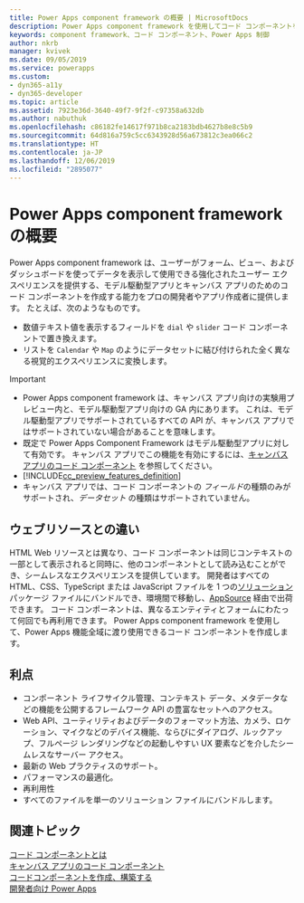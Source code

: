 ```yaml
---
title: Power Apps component framework の概要 | MicrosoftDocs
description: Power Apps component framework を使用してコード コンポーネントを作成し、フォーム、ビュー、ダッシュボードでデータを表示して作業する高度なユーザー エクスペリエンスを提供します。
keywords: component framework、コード コンポーネント、Power Apps 制御
author: nkrb
manager: kvivek
ms.date: 09/05/2019
ms.service: powerapps
ms.custom:
- dyn365-a11y
- dyn365-developer
ms.topic: article
ms.assetid: 7923e36d-3640-49f7-9f2f-c97358a632db
ms.author: nabuthuk
ms.openlocfilehash: c86182fe14617f971b8ca2183bdb4627b8e8c5b9
ms.sourcegitcommit: 64d816a759c5cc6343928d56a673812c3ea066c2
ms.translationtype: HT
ms.contentlocale: ja-JP
ms.lasthandoff: 12/06/2019
ms.locfileid: "2895077"
---
```

# <a name="power-apps-component-framework-overview"></a>Power Apps component frameworkの概要

Power Apps component framework は、ユーザーがフォーム、ビュー、およびダッシュボードを使ってデータを表示して使用できる強化されたユーザー エクスペリエンスを提供する、モデル駆動型アプリとキャンバス アプリのためのコード コンポーネントを作成する能力をプロの開発者やアプリ作成者に提供します。 たとえば、次のようなものです。

- 数値テキスト値を表示するフィールドを `dial` や `slider` コード コンポーネントで置き換えます。
- リストを `Calendar` や `Map` のようにデータセットに結び付けられた全く異なる視覚的エクスペリエンスに変換します。

> [!IMPORTANT]
> - Power Apps component framework は、キャンバス アプリ向けの実験用プレビュー内と、モデル駆動型アプリ向けの GA 内にあります。 これは、モデル駆動型アプリでサポートされているすべての API が、キャンバス アプリではサポートされていない場合があることを意味します。
> - 既定で Power Apps Component Framework はモデル駆動型アプリに対して有効です。 キャンバス アプリでこの機能を有効にするには、[キャンバス アプリのコード コンポーネント](component-framework-for-canvas-apps.md) を参照してください。
> - [!INCLUDE[cc_preview_features_definition](../../includes/cc-preview-features-definition.md)]
> - キャンバス アプリでは、コード コンポーネントの *フィールド*の種類のみがサポートされ、*データセット* の種類はサポートされていません。

## <a name="how-its-different-from-webresources"></a>ウェブリソースとの違い

 HTML Web リソースとは異なり、コード コンポーネントは同じコンテキストの一部として表示されると同時に、他のコンポーネントとして読み込むことができ、シームレスなエクスペリエンスを提供しています。 開発者はすべての HTML、CSS、TypeScript または JavaScript ファイルを 1 つの[ソリューション](https://docs.microsoft.com/dynamics365/customer-engagement/customize/solutions-overview) パッケージ ファイルにバンドルでき、環境間で移動し、[AppSource](https://appsource.microsoft.com/marketplace/apps?page=1&product=dynamics-365) 経由で出荷できます。 コード コンポーネントは、異なるエンティティとフォームにわたって何回でも再利用できます。 Power Apps component framework を使用して、Power Apps 機能全域に渡り使用できるコード コンポーネントを作成します。

## <a name="advantages"></a>利点 

- コンポーネント ライフサイクル管理、コンテキスト データ、メタデータなどの機能を公開するフレームワーク API の豊富なセットへのアクセス。 
- Web API、ユーティリティおよびデータのフォーマット方法、カメラ、ロケーション、マイクなどのデバイス機能、ならびにダイアログ、ルックアップ、フルページ レンダリングなどの起動しやすい UX 要素などを介したシームレスなサーバー アクセス。  
- 最新の Web プラクティスのサポート。
- パフォーマンスの最適化。
- 再利用性
- すべてのファイルを単一のソリューション ファイルにバンドルします。

## <a name="related-topics"></a>関連トピック

[コード コンポーネントとは](custom-controls-overview.md)<br/>
[キャンバス アプリのコード コンポーネント](component-framework-for-canvas-apps.md)<br/>
[コードコンポーネントを作成、構築する](create-custom-controls-using-pcf.md)<br/>
[開発者向け Power Apps](https://docs.microsoft.com/powerapps/#pivot=home&panel=developer)

